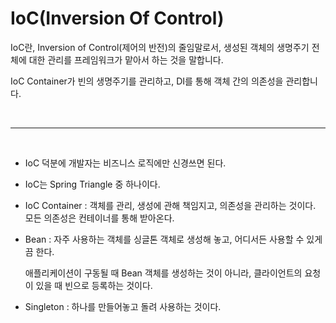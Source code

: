 # IoC(Inversion Of Control)

IoC란, Inversion of Control(제어의 반전)의 줄임말로서, 생성된 객체의 생명주기 전체에 대한 관리를 프레임워크가 맡아서 하는 것을 말합니다.

IoC Container가 빈의 생명주기를 관리하고, DI를 통해 객체 간의 의존성을 관리합니다.

<br>

____

<br>

+ IoC 덕분에 개발자는 비즈니스 로직에만 신경쓰면 된다.
+ IoC는 Spring Triangle 중 하나이다.

+ IoC Container : 객체를 관리, 생성에 관해 책임지고, 의존성을 관리하는 것이다. 모든 의존성은 컨테이너를 통해 받아온다.

+ Bean : 자주 사용하는 객체를 싱글톤 객체로 생성해 놓고, 어디서든 사용할 수 있게끔 한다.

  애플리케이션이 구동될 때 Bean 객체를 생성하는 것이 아니라, 클라이언트의 요청이 있을 때 빈으로 등록하는 것이다.

+ Singleton : 하나를 만들어놓고 돌려 사용하는 것이다.


